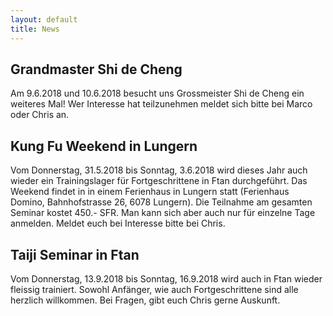```yaml
---
layout: default
title: News
---
```


## Grandmaster Shi de Cheng

Am 9.6.2018 und 10.6.2018 besucht uns Grossmeister Shi de Cheng ein weiteres Mal! Wer Interesse hat teilzunehmen meldet sich bitte bei Marco oder Chris an.
<br>

## Kung Fu Weekend in Lungern

Vom Donnerstag, 31.5.2018 bis Sonntag, 3.6.2018 wird dieses Jahr auch wieder ein Trainingslager für Fortgeschrittene in Ftan durchgeführt. Das Weekend findet in in einem Ferienhaus in Lungern statt (Ferienhaus Domino, Bahnhofstrasse 26, 6078 Lungern). Die Teilnahme am gesamten Seminar kostet 450.- SFR. Man kann sich aber auch nur für einzelne Tage anmelden. Meldet euch bei Interesse bitte bei Chris. 
<br>

## Taiji Seminar in Ftan
Vom Donnerstag, 13.9.2018 bis Sonntag, 16.9.2018 wird auch in Ftan wieder fleissig trainiert. Sowohl Anfänger, wie auch Fortgeschrittene sind alle herzlich willkommen. Bei Fragen, gibt euch Chris gerne Auskunft. 
